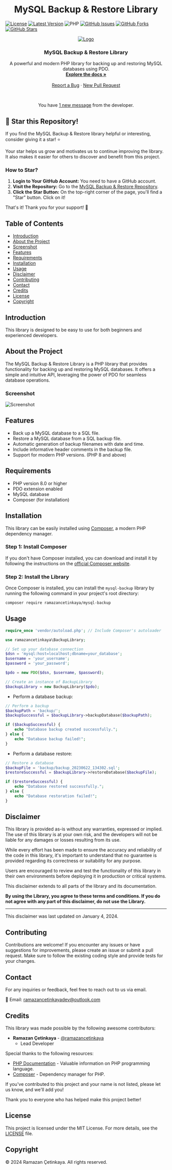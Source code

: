<h1 align="center">MySQL Backup & Restore Library</h1>

[![License](https://img.shields.io/badge/license-MIT-blue.svg)](LICENSE)
[![Latest Version](https://img.shields.io/github/v/release/ramazancetinkaya/mysql-backup)](https://github.com/ramazancetinkaya/mysql-backup/releases)
![PHP](https://img.shields.io/badge/php-%3E%3D%208.0-8892BF.svg)
[![GitHub Issues](https://img.shields.io/github/issues/ramazancetinkaya/mysql-backup.svg)](https://github.com/ramazancetinkaya/mysql-backup/issues)
[![GitHub Forks](https://img.shields.io/github/forks/ramazancetinkaya/mysql-backup.svg)](https://github.com/ramazancetinkaya/mysql-backup/network)
[![GitHub Stars](https://img.shields.io/github/stars/ramazancetinkaya/mysql-backup.svg)](https://github.com/ramazancetinkaya/mysql-backup/stargazers)

<p align="center">
  <a href="https://github.com/ramazancetinkaya/mysql-backup">
    <img src="https://www.mysql.com/common/logos/logo-mysql-170x115.png" alt="Logo">
  </a>

  <h3 align="center">MySQL Backup & Restore Library</h3>

  <p align="center">
    A powerful and modern PHP library for backing up and restoring MySQL databases using PDO.
    <br>
    <a href="https://github.com/ramazancetinkaya/mysql-backup/blob/main/README.md"><strong>Explore the docs »</strong></a>
    <br>
    <br>
    <a href="https://github.com/ramazancetinkaya/mysql-backup/issues">Report a Bug</a>
    ·
    <a href="https://github.com/ramazancetinkaya/mysql-backup/pulls">New Pull Request</a>
  </p>
</p>

<br>

<p align="center">
  You have <a href="https://github.com/ramazancetinkaya/mysql-backup/blob/main/MESSAGE.md">1 new message</a> from the developer.
</p>

## 🌟 Star this Repository!

If you find the MySQL Backup & Restore library helpful or interesting, consider giving it a star! ⭐️

Your star helps us grow and motivates us to continue improving the library. It also makes it easier for others to discover and benefit from this project.

### How to Star?

1. **Login to Your GitHub Account:** You need to have a GitHub account.
2. **Visit the Repository:** Go to the [MySQL Backup & Restore Repository](https://github.com/ramazancetinkaya/mysql-backup).
3. **Click the Star Button:** On the top-right corner of the page, you'll find a "Star" button. Click on it!

That's it! Thank you for your support! 🚀

## Table of Contents

* [Introduction](#introduction)
* [About the Project](#about-the-project)
* [Screenshot](#screenshot)
* [Features](#features)
* [Requirements](#requirements)
* [Installation](#installation)
* [Usage](#usage)
* [Disclaimer](#disclaimer)
* [Contributing](#contributing)
* [Contact](#contact)
* [Credits](#credits)
* [License](#license)
* [Copyright](#copyright)

## Introduction

This library is designed to be easy to use for both beginners and experienced developers.

## About the Project

The MySQL Backup & Restore Library is a PHP library that provides functionality for backing up and restoring MySQL databases. It offers a simple and intuitive API, leveraging the power of PDO for seamless database operations.

### Screenshot

![Screenshot](https://i.imgur.com/piAh4Xf.png)

## Features

* Back up a MySQL database to a SQL file.
* Restore a MySQL database from a SQL backup file.
* Automatic generation of backup filenames with date and time.
* Include informative header comments in the backup file.
* Support for modern PHP versions. (PHP 8 and above)

## Requirements

- PHP version 8.0 or higher
- PDO extension enabled
- MySQL database
- Composer (for installation)

## Installation

This library can be easily installed using [Composer](https://getcomposer.org/), a modern PHP dependency manager.

### Step 1: Install Composer

If you don't have Composer installed, you can download and install it by following the instructions on the [official Composer website](https://getcomposer.org/download/).

### Step 2: Install the Library

Once Composer is installed, you can install the `mysql-backup` library by running the following command in your project's root directory:

```bash
composer require ramazancetinkaya/mysql-backup
```

## Usage

```php
require_once 'vendor/autoload.php'; // Include Composer's autoloader

use ramazancetinkaya\BackupLibrary;

// Set up your database connection
$dsn = 'mysql:host=localhost;dbname=your_database';
$username = 'your_username';
$password = 'your_password';

$pdo = new PDO($dsn, $username, $password);

// Create an instance of BackupLibrary
$backupLibrary = new BackupLibrary($pdo);
```

- Perform a database backup:
```php
// Perform a backup
$backupPath = 'backup/';
$backupSuccessful = $backupLibrary->backupDatabase($backupPath);

if ($backupSuccessful) {
    echo "Database backup created successfully.";
} else {
    echo "Database backup failed!";
}

```

- Perform a database restore:
```php
// Restore a database
$backupFile = 'backup/backup_20230622_134302.sql';
$restoreSuccessful = $backupLibrary->restoreDatabase($backupFile);

if ($restoreSuccessful) {
    echo "Database restored successfully.";
} else {
    echo "Database restoration failed!";
}
```

## Disclaimer

This library is provided as-is without any warranties, expressed or implied. The use of this library is at your own risk, and the developers will not be liable for any damages or losses resulting from its use.

While every effort has been made to ensure the accuracy and reliability of the code in this library, it's important to understand that no guarantee is provided regarding its correctness or suitability for any purpose.

Users are encouraged to review and test the functionality of this library in their own environments before deploying it in production or critical systems.

This disclaimer extends to all parts of the library and its documentation.

**By using the Library, you agree to these terms and conditions. If you do not agree with any part of this disclaimer, do not use the Library.**

---

This disclaimer was last updated on January 4, 2024.

## Contributing

Contributions are welcome! If you encounter any issues or have suggestions for improvements, please create an issue or submit a pull request. 
Make sure to follow the existing coding style and provide tests for your changes.

## Contact

For any inquiries or feedback, feel free to reach out to us via email.

📧 Email: [ramazancetinkayadev@outlook.com](mailto:ramazancetinkayadev@outlook.com)

## Credits

This library was made possible by the following awesome contributors:

- **Ramazan Çetinkaya** - [@ramazancetinkaya](https://github.com/ramazancetinkaya)
  - Lead Developer

Special thanks to the following resources:

- [PHP Documentation](https://www.php.net/docs.php) - Valuable information on PHP programming language.
- [Composer](https://getcomposer.org/) - Dependency manager for PHP.

If you've contributed to this project and your name is not listed, please let us know, and we'll add you!

Thank you to everyone who has helped make this project better!

## License

This project is licensed under the MIT License. For more details, see the [LICENSE](LICENSE) file.

## Copyright

© 2024 Ramazan Çetinkaya. All rights reserved.
